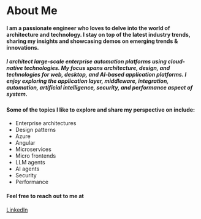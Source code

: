 <!--
**pravinchandankhede/pravinchandankhede** is a ✨ _special_ ✨ repository because its `README.md` (this file) appears on your GitHub profile.

Here are some ideas to get you started:

- 🔭 I’m currently working on ...
- 🌱 I’m currently learning ...
- 👯 I’m looking to collaborate on ...
- 🤔 I’m looking for help with ...
- 💬 Ask me about ...
- 📫 How to reach me: ...
- 😄 Pronouns: ...
- ⚡ Fun fact: ...
-->

# About Me

#### I am a passionate engineer who loves to delve into the world of architecture and technology. I stay on top of the latest industry trends, sharing my insights and showcasing demos on emerging trends & innovations.

##### I architect large-scale enterprise automation platforms using cloud-native technologies. My focus spans architecture, design, and technologies for web, desktop, and AI-based application platforms. I enjoy exploring the application layer, middleware, integration, automation, artificial intelligence, security, and performance aspect of system.

#### Some of the topics I like to explore and share my perspective on include:
 - Enterprise architectures
 - Design patterns
 - Azure
 - Angular
 - Microservices
 - Micro frontends
 - LLM agents
 - AI agents
 - Security
 - Performance

#### Feel free to reach out to me at

[LinkedIn](https://www.linkedin.com/in/pravinchandankhede/)


